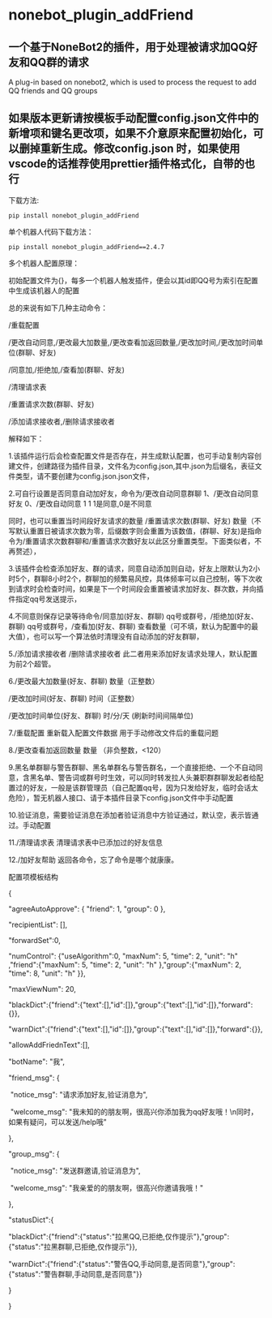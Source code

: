 # nonebot_plugin_addFriend
## 一个基于NoneBot2的插件，用于处理被请求加QQ好友和QQ群的请求


A plug-in based on nonebot2, which is used to process the request to add QQ friends and QQ groups

## 如果版本更新请按模板手动配置config.json文件中的新增项和键名更改项，如果不介意原来配置初始化，可以删掉重新生成。修改config.json 时，如果使用vscode的话推荐使用prettier插件格式化，自带的也行

下载方法:

    pip install nonebot_plugin_addFriend

单个机器人代码下载方法：

    pip install nonebot_plugin_addFriend==2.4.7



多个机器人配置原理：

初始配置文件为{}，每多一个机器人触发插件，便会以其id即QQ号为索引在配置中生成该机器人的配置



总的来说有如下几种主动命令：

/重载配置

/更改自动同意,/更改最大加数量,/更改查看加返回数量,/更改加时间,/更改加时间单位(群聊、好友)

/同意加,/拒绝加,/查看加(群聊、好友)

/清理请求表

/重置请求次数(群聊、好友)

/添加请求接收者,/删除请求接收者



解释如下：

1.该插件运行后会检查配置文件是否存在，并生成默认配置，也可手动复制内容创建文件，创建路径为插件目录，文件名为config.json,其中.json为后缀名，表征文件类型，请不要创建为config.json.json文件，

2.可自行设置是否同意自动加好友，命令为/更改自动同意群聊 1、/更改自动同意好友 0、/更改自动同意 1 1   1是同意,0是不同意

同时，也可以重置当时间段好友请求的数量 /重置请求次数(群聊、好友) 数量（不写默认重置日被请求次数为零，后缀数字则会重置为该数值，(群聊、好友)是指命令为/重置请求次数群聊和/重置请求次数好友以此区分重置类型。下面类似者，不再赘述），

3.该插件会检查添加好友、群的请求，同意自动添加则自动，好友上限默认为2小时5个，群聊8小时2个，群聊加的频繁易风控，具体频率可以自己控制，等下次收到请求时会检查时间，如果是下一个时间段会重置被请求加好友、群次数，并向插件指定qq号发送提示，

4.不同意则保存记录等待命令/同意加(好友、群聊) qq号或群号，/拒绝加(好友、群聊) qq号或群号，/查看加(好友、群聊)  查看数量（可不填，默认为配置中的最大值），也可以写一个算法依时清理没有自动添加的好友群聊，

5./添加请求接收者 /删除请求接收者 此二者用来添加好友请求处理人，默认配置为前2个超管。

6./更改最大加数量(好友、群聊) 数量（正整数） 

/更改加时间(好友、群聊) 时间（正整数） 

/更改加时间单位(好友、群聊) 时/分/天 (刷新时间间隔单位)  

7./重载配置 重新载入配置文件数据 用于手动修改文件后的重载问题 

8./更改查看加返回数量 数量 （非负整数，<120） 

9.黑名单群聊与警告群聊、黑名单群名与警告群名，一个直接拒绝、一个不自动同意，含黑名单、警告词或群号时生效，可以同时转发拉人头兼职群群聊发起者给配置过的好友，一般是该群管理员（自己配置qq号，因为只发给好友，临时会话太危险），暂无机器人接口、请于本插件目录下config.json文件中手动配置

10.验证消息，需要验证消息在添加者验证消息中方验证通过，默认空，表示皆通过。手动配置

11./清理请求表 清理请求表中已添加过的好友信息

12./加好友帮助 返回各命令，忘了命令是哪个就康康。



配置项模板结构

{

  "agreeAutoApprove": { "friend": 1, "group": 0 },

  "recipientList": [],

  "forwardSet":0,

  "numControl": {"useAlgorithm":0, "maxNum": 5, "time": 2, "unit": "h" ,"friend":{"maxNum": 5, "time": 2, "unit": "h" },"group":{"maxNum": 2, "time": 8, "unit": "h" }},

  "maxViewNum": 20,

  "blackDict":{"friend":{"text":[],"id":[]},"group":{"text":[],"id":[]},"forward":{}},

  "warnDict":{"friend":{"text":[],"id":[]},"group":{"text":[],"id":[]},"forward":{}},

  "allowAddFriednText":[],

  "botName": "我",

  "friend_msg": {

​    "notice_msg": "请求添加好友,验证消息为",

​    "welcome_msg": "我未知的的朋友啊，很高兴你添加我为qq好友哦！\n同时，如果有疑问，可以发送/help哦"

  },

  "group_msg": {

​    "notice_msg": "发送群邀请,验证消息为",

​    "welcome_msg": "我亲爱的的朋友啊，很高兴你邀请我哦！"

  },

  "statusDict":{

​    "blackDict":{"friend":{"status":"拉黑QQ,已拒绝,仅作提示"},"group":{"status":"拉黑群聊,已拒绝,仅作提示"}},

​    "warnDict":{"friend":{"status":"警告QQ,手动同意,是否同意"},"group":{"status":"警告群聊,手动同意,是否同意"}}

  }

}